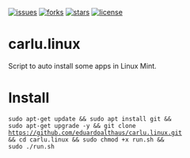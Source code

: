 [![issues](https://img.shields.io/github/issues/eduardoalthaus/carlu.linux.svg)](https://github.com/eduardoalthaus/carlu.mint/issues)
[![forks](https://img.shields.io/github/forks/eduardoalthaus/carlu.linux.svg)](https://github.com/eduardoalthaus/carlu.mint/network/members)
[![stars](https://img.shields.io/github/stars/eduardoalthaus/carlu.linux.svg)](https://github.com/eduardoalthaus/carlu.linux/stargazers)
[![license](https://img.shields.io/github/license/eduardoalthaus/carlu.linux.svg)](https://github.com/eduardoalthaus/carlu.linux/blob/master/LICENSE)
# carlu.linux
Script to auto install some apps in Linux Mint.  
  
# Install  
<code>sudo apt-get update && sudo apt install git && sudo apt-get upgrade -y && git clone https://github.com/eduardoalthaus/carlu.linux.git && cd carlu.linux && sudo chmod +x run.sh && sudo ./run.sh</code>
